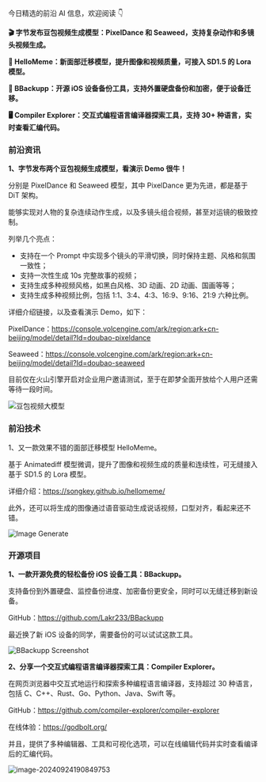今日精选的前沿 AI 信息，欢迎阅读 👇

**🎬 字节发布豆包视频生成模型：PixelDance 和 Seaweed，支持复杂动作和多镜头视频生成。**

**👤 HelloMeme：新面部迁移模型，提升图像和视频质量，可接入 SD1.5 的 Lora 模型。**

**📱 BBackupp：开源 iOS 设备备份工具，支持外置硬盘备份和加密，便于设备迁移。**

**🖥️ Compiler Explorer：交互式编程语言编译器探索工具，支持 30+ 种语言，实时查看汇编代码。**



### 前沿资讯

**1、字节发布两个豆包视频生成模型，看演示 Demo 很牛！**

分别是 PixelDance 和 Seaweed 模型，其中 PixelDance 更为先进，都是基于 DiT 架构。

能够实现对人物的复杂连续动作生成，以及多镜头组合视频，甚至对运镜的极致控制。

列举几个亮点：

- 支持在一个 Prompt 中实现多个镜头的平滑切换，同时保持主题、风格和氛围一致性；
- 支持一次性生成 10s 完整故事的视频；
- 支持生成多种视频风格，如黑白风格、3D 动画、2D 动画、国画等等；
- 支持生成多种视频比例，包括 1:1、3:4、4:3、16:9、9:16、21:9 六种比例。

详细介绍链接，以及查看演示 Demo，如下：

PixelDance：https://console.volcengine.com/ark/region:ark+cn-beijing/model/detail?Id=doubao-pixeldance

Seaweed：https://console.volcengine.com/ark/region:ark+cn-beijing/model/detail?Id=doubao-seaweed

目前仅在火山引擎开启对企业用户邀请测试，至于在即梦全面开放给个人用户还需等待一段时间。

![豆包视频大模型](https://cdn.jsdelivr.net/gh/freelander/oss@master/ai-daily/2024-09-24/webp.jpg)

### 前沿技术

1、又一款效果不错的面部迁移模型 HelloMeme。

基于 Animatediff 模型微调，提升了图像和视频生成的质量和连续性，可无缝接入基于 SD1.5 的 Lora 模型。

详细介绍：https://songkey.github.io/hellomeme/

此外，还可以将生成的图像通过语音驱动生成说话视频，口型对齐，看起来还不错。

![Image Generate](https://cdn.jsdelivr.net/gh/freelander/oss@master/ai-daily/2024-09-24/image.jpg)

### 开源项目

**1、一款开源免费的轻松备份 iOS 设备工具：BBackupp。**

支持备份到外置硬盘、监控备份进度、加密备份更安全，同时可以无缝迁移到新设备。

GitHub：https://github.com/Lakr233/BBackupp

最近换了新 iOS 设备的同学，需要备份的可以试试这款工具。 

![BBackupp Screenshot](https://cdn.jsdelivr.net/gh/freelander/oss@master/ai-daily/2024-09-24/SCR-20240322-khfv.jpeg)



**2、分享一个交互式编程语言编译器探索工具：Compiler Explorer。**

在网页浏览器中交互式地运行和探索多种编程语言编译器，支持超过 30 种语言，包括 C、C++、Rust、Go、Python、Java、Swift 等。

GitHub：https://github.com/compiler-explorer/compiler-explorer

在线体验：https://godbolt.org/

并且，提供了多种编辑器、工具和可视化选项，可以在线编辑代码并实时查看编译后的汇编代码。

![image-20240924190849753](https://cdn.jsdelivr.net/gh/freelander/oss@master/ai-daily/2024-09-24/image-20240924190849753.png)
